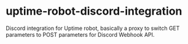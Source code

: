 # uptime-robot-discord-integration
Discord integration for Uptime robot, basically a proxy to switch GET parameters to POST parameters for Discord Webhook API.
